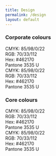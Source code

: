```yaml
---
title: Design
permalink: /design
layout: default
---
```

### Corporate colours

<div class="dib bg-purple w-40 pa2 mr3 mb3 f6">
<div class="db white mb2">CMYK: 85/98/0/22</div>
<div class="db white mb2">RGB: 70/33/112</div>
<div class="db white mb2">Hex: #462170</div>
<div class="db white mb2">Pantone 3535 U</div>
</div>

<div class="dib bg-blue w-40 pa2 mr3 mb3 f6">
<div class="db white mb2">CMYK: 85/98/0/22</div>
<div class="db white mb2">RGB: 70/33/112</div>
<div class="db white mb2">Hex: #462170</div>
<div class="db white mb2">Pantone 3535 U</div>
</div>

### Core colours

<div class="dib bg-purple w-40 pa2 mr3 mb3 f6">
<div class="db white mb2">CMYK: 85/98/0/22</div>
<div class="db white mb2">RGB: 70/33/112</div>
<div class="db white mb2">Hex: #462170</div>
<div class="db white mb2">Pantone 3535 U</div>
</div>

<div class="dib bg-blue w-40 pa2 mr3 mb3 f6">
<div class="db white mb2">CMYK: 85/98/0/22</div>
<div class="db white mb2">RGB: 70/33/112</div>
<div class="db white mb2">Hex: #462170</div>
<div class="db white mb2">Pantone 3535 U</div>
</div>